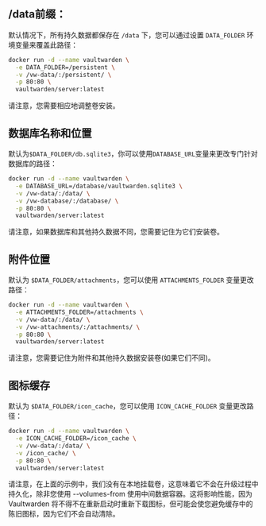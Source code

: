 ## /data前缀：

默认情况下，所有持久数据都保存在 `/data` 下，您可以通过设置 `DATA_FOLDER` 环境变量来覆盖此路径：

```sh
docker run -d --name vaultwarden \
  -e DATA_FOLDER=/persistent \
  -v /vw-data/:/persistent/ \
  -p 80:80 \
  vaultwarden/server:latest
```

请注意，您需要相应地调整卷安装。

## 数据库名称和位置

默认为`$DATA_FOLDER/db.sqlite3`，你可以使用`DATABASE_URL`变量来更改专门针对数据库的路径：

```sh
docker run -d --name vaultwarden \
  -e DATABASE_URL=/database/vaultwarden.sqlite3 \
  -v /vw-data/:/data/ \
  -v /vw-database/:/database/ \
  -p 80:80 \
  vaultwarden/server:latest
```

请注意，如果数据库和其他持久数据不同，您需要记住为它们安装卷。

## 附件位置

默认为 `$DATA_FOLDER/attachments`，您可以使用 `ATTACHMENTS_FOLDER` 变量更改路径：

```sh
docker run -d --name vaultwarden \
  -e ATTACHMENTS_FOLDER=/attachments \
  -v /vw-data/:/data/ \
  -v /vw-attachments/:/attachments/ \
  -p 80:80 \
  vaultwarden/server:latest
```

请注意，您需要记住为附件和其他持久数据安装卷(如果它们不同)。

## 图标缓存

默认为 `$DATA_FOLDER/icon_cache`，您可以使用 `ICON_CACHE_FOLDER` 变量更改路径：

```sh
docker run -d --name vaultwarden \
  -e ICON_CACHE_FOLDER=/icon_cache \
  -v /vw-data/:/data/ \
  -v /icon_cache/ \
  -p 80:80 \
  vaultwarden/server:latest
```

请注意，在上面的示例中，我们没有在本地挂载卷，这意味着它不会在升级过程中持久化，除非您使用 --volumes-from 使用中间数据容器。这将影响性能，因为 Vaultwarden 将不得不在重新启动时重新下载图标，但可能会使您避免缓存中的陈旧图标，因为它们不会自动清除。